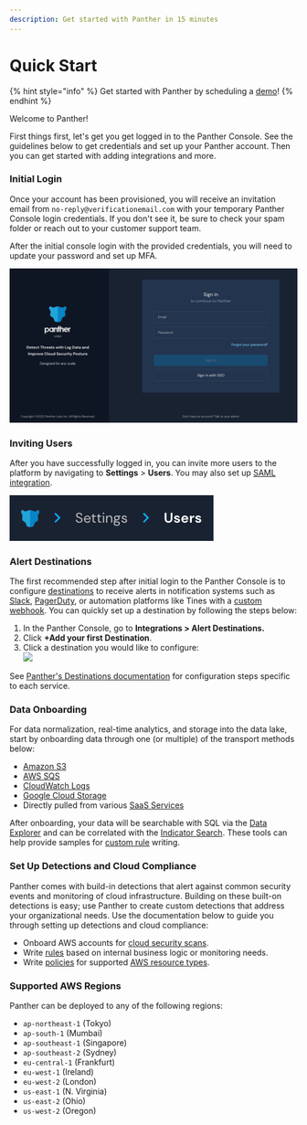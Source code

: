 ```yaml
---
description: Get started with Panther in 15 minutes
---
```


# Quick Start

{% hint style="info" %}
Get started with Panther by scheduling a [demo](https://runpanther.io/request-a-demo/)!
{% endhint %}

Welcome to Panther!

First things first, let's get you get logged in to the Panther Console. See the guidelines below to get credentials and set up your Panther account.  Then you can get started with adding integrations and more.

### Initial Login

Once your account has been provisioned, you will receive an invitation email from `no-reply@verificationemail.com` with your temporary Panther Console login credentials. If you don't see it, be sure to check your spam folder or reach out to your customer support team.

After the initial console login with the provided credentials, you will need to update your password and set up MFA.

![Login Screen](<.gitbook/assets/image (6).png>)

### Inviting Users

After you have successfully logged in, you can invite more users to the platform by navigating to **Settings** > **Users**. You may also set up [SAML integration](system-configuration/saml/).

![](<.gitbook/assets/image (7).png>)

### Alert Destinations

The first recommended step after initial login to the Panther Console is to configure [destinations](https://docs.runpanther.io/destinations) to receive alerts in notification systems such as [Slack](https://docs.runpanther.io/destinations/slack), [PagerDuty](https://docs.runpanther.io/destinations/pagerduty), or automation platforms like Tines with a [custom webhook](https://docs.runpanther.io/destinations/custom\_webhook). You can quickly set up a destination by following the steps below:

1. In the Panther Console, go to **Integrations > Alert Destinations.**
2. Click **+Add your first Destination**.
3. Click a destination you would like to configure:\
   ![](.gitbook/assets/destination-options.png)

See [Panther's Destinations documentation](https://docs.runpanther.io/destinations) for configuration steps specific to each service.

### Data Onboarding

For data normalization, real-time analytics, and storage into the data lake, start by onboarding data through one (or multiple) of the transport methods below:

* [Amazon S3](https://docs.runpanther.io/data-onboarding/data-transports/s3)
* [AWS SQS](https://docs.runpanther.io/data-onboarding/data-transports/sqs)
* [CloudWatch Logs](https://docs.runpanther.io/data-onboarding/data-transports/cwl-source)
* [Google Cloud Storage](https://docs.runpanther.io/data-onboarding/data-transports/gcs)
* Directly pulled from various [SaaS Services](https://docs.runpanther.io/data-onboarding/saas-logs)

After onboarding, your data will be searchable with SQL via the [Data Explorer](https://docs.runpanther.io/data-analytics/data-explorer) and can be correlated with the [Indicator Search](https://docs.runpanther.io/data-analytics/indicator-search). These tools can help provide samples for [custom rule](https://docs.runpanther.io/writing-detections/rules) writing.

### Set Up Detections and Cloud Compliance

Panther comes with build-in detections that alert against common security events and monitoring of cloud infrastructure. Building on these built-on detections is easy; use Panther to create custom detections that address your organizational needs. Use the documentation below to guide you through setting up detections and cloud compliance:

* Onboard AWS accounts for [cloud security scans](https://docs.runpanther.io/data-onboarding/setup-cloud-accounts).
* Write [rules](https://docs.runpanther.io/writing-detections/rules) based on internal business logic or monitoring needs.
* Write [policies](https://docs.runpanther.io/writing-detections/policies) for supported [AWS resource types](https://docs.runpanther.io/resources).

### Supported AWS Regions

Panther can be deployed to any of the following regions:

* `ap-northeast-1` (Tokyo)
* `ap-south-1` (Mumbai)
* `ap-southeast-1` (Singapore)
* `ap-southeast-2` (Sydney)
* `eu-central-1` (Frankfurt)
* `eu-west-1` (Ireland)
* `eu-west-2` (London)
* `us-east-1` (N. Virginia)
* `us-east-2` (Ohio)
* `us-west-2` (Oregon)
